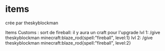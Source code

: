 # items

crée par theskyblockman

Items Customs :
  sort de fireball:
    il y aura un craft pour l'upgrade
    lvl 1:
      /give theskyblockman minecraft:blaze_rod{spell:"fireball", level:1}
    lvl 2:
      /give theskyblockman minecraft:blaze_rod{spell:"fireball", level:2}

    
